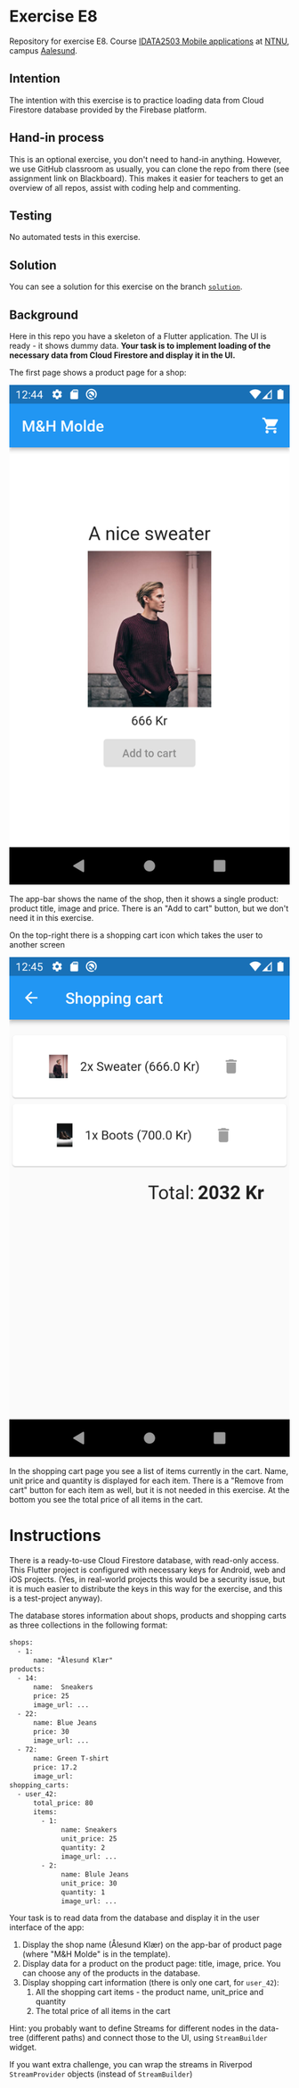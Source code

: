 # Exercise E8

Repository for exercise E8.
Course [IDATA2503 Mobile applications](https://www.ntnu.edu/studies/courses/IDATA2503)
at [NTNU](https://ntnu.edu), campus [Aalesund](https://www.ntnu.edu/alesund).

## Intention

The intention with this exercise is to practice loading data from Cloud Firestore database provided
by the Firebase platform.

## Hand-in process

This is an optional exercise, you don't need to hand-in anything. However, we use GitHub classroom
as usually, you can clone the repo from there (see assignment link on Blackboard). This makes it
easier for teachers to get an overview of all repos, assist with coding help and commenting.

## Testing

No automated tests in this exercise.

## Solution

You can see a solution for this exercise on the
branch [`solution`](https://github.com/NTNU-MobileApps/exercise-e8-template/tree/solution).

## Background

Here in this repo you have a skeleton of a Flutter application. The UI is ready - it shows dummy
data. **Your task is to implement loading of the necessary data from Cloud Firestore and display it
in the UI.**

The first page shows a product page for a shop:

<img alt="Screenshot of the product page" src="product_page.png" width="540"/>

The app-bar shows the name of the shop, then it shows a single product: product title, image and
price. There is an "Add to cart" button, but we don't need it in this exercise.

On the top-right there is a shopping cart icon which takes the user to another screen

<img alt="Screenshot of the shopping cart page" src="shopping_cart.png" width="540"/>

In the shopping cart page you see a list of items currently in the cart. Name, unit price and
quantity is displayed for each item. There is a "Remove from cart" button for each item as well, but
it is not needed in this exercise. At the bottom you see the total price of all items in the cart.

# Instructions

There is a ready-to-use Cloud Firestore database, with read-only access. This Flutter project is
configured with necessary keys for Android, web and iOS projects. (Yes, in real-world projects this
would be a security issue, but it is much easier to distribute the keys in this way for the
exercise, and this is a test-project anyway).

The database stores information about shops, products and shopping carts as three collections in the
following format:

```
shops:
  - 1:
      name: "Ålesund Klær"    
products:
  - 14:
      name:  Sneakers
      price: 25
      image_url: ...
  - 22:
      name: Blue Jeans
      price: 30
      image_url: ...
  - 72:
      name: Green T-shirt
      price: 17.2
      image_url:
shopping_carts:
  - user_42:
      total_price: 80
      items:
        - 1:
             name: Sneakers
             unit_price: 25
             quantity: 2
             image_url: ...
        - 2: 
             name: Blule Jeans
             unit_price: 30
             quantity: 1
             image_url: ...
```

Your task is to read data from the database and display it in the user interface of the app:

1. Display the shop name (Ålesund Klær) on the app-bar of product page (where "M&H Molde" is in the
   template).
2. Display data for a product on the product page: title, image, price. You can choose any of the
   products in the database.
3. Display shopping cart information (there is only one cart, for `user_42`):
    1. All the shopping cart items - the product name, unit_price and quantity
    2. The total price of all items in the cart

Hint: you probably want to define Streams for different nodes in the data-tree (different paths) and
connect those to the UI, using `StreamBuilder` widget.

If you want extra challenge, you can wrap the streams in Riverpod `StreamProvider` objects (instead
of `StreamBuilder`) 